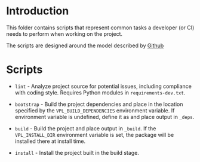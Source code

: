 # Introduction

This folder contains scripts that represent common tasks a developer (or CI)
needs to perform when working on the project.

The scripts are designed around the model described by
[Github](https://github.blog/2015-06-30-scripts-to-rule-them-all/)


# Scripts

- `lint` - Analyze project source for potential issues, including compliance
  with coding style. Requires Python modules in `requirements-dev.txt`.

- `bootstrap` - Build the project dependencies and place in the location
  specified by the `VPL_BUILD_DEPENDENCIES` environment variable. If environment
  variable is undefined, define it as and place output in `_deps`.

- `build` - Build the project and place output in `_build`. If the
  `VPL_INSTALL_DIR` environment variable is set, the package will be installed
  there at install time.

- `install` - Install the project built in the build stage.
